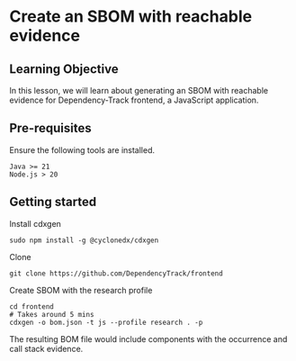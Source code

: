 # Create an SBOM with reachable evidence

## Learning Objective

In this lesson, we will learn about generating an SBOM with reachable evidence for Dependency-Track frontend, a JavaScript application.

## Pre-requisites

Ensure the following tools are installed.

```
Java >= 21
Node.js > 20
```

## Getting started

Install cdxgen

```shell
sudo npm install -g @cyclonedx/cdxgen
```

Clone

```shell
git clone https://github.com/DependencyTrack/frontend
```

Create SBOM with the research profile

```shell
cd frontend
# Takes around 5 mins
cdxgen -o bom.json -t js --profile research . -p
```

The resulting BOM file would include components with the occurrence and call stack evidence.
